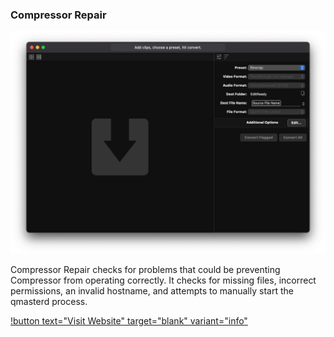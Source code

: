 ### Compressor Repair

![](/static/ss-editready.png)

Compressor Repair checks for problems that could be preventing Compressor from operating correctly. It checks for missing files, incorrect permissions, an invalid hostname, and attempts to manually start the qmasterd process.

[!button text="Visit Website" target="blank" variant="info"](https://www.digitalrebellion.com/compressorrepair/)
